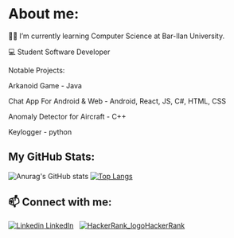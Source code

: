 # About me:



👨‍🎓 I’m currently learning Computer Science at Bar-Ilan University.

💻 Student Software Developer

Notable Projects:

Arkanoid Game - Java

Chat App For Android & Web - Android, React, JS, C#, HTML, CSS

Anomaly Detector for Aircraft - C++

Keylogger - python

## My GitHub Stats:


![Anurag's GitHub stats](https://github-readme-stats.vercel.app/api?username=BenEli1&show_icons=true&theme=radical)
[![Top Langs](https://github-readme-stats.vercel.app/api/top-langs/?username=BenEli1&layout=compact&langs_count=6&theme=radical)](https://github.com/anuraghazra/github-readme-stats)
## 📫 Connect with me:

[![Linkedin](https://i.stack.imgur.com/gVE0j.png) LinkedIn](https://www.linkedin.com/in/ben-eli-02103b212/)
&nbsp;
[![HackerRank_logo](https://user-images.githubusercontent.com/92650578/167871596-39b87e9f-1e11-4146-8bab-944a48dad433.png)HackerRank](https://www.hackerrank.com/BenEli)

